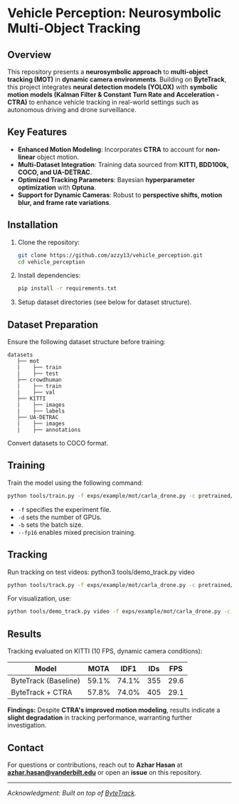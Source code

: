 # Vehicle Perception: Neurosymbolic Multi-Object Tracking
## Overview

This repository presents a **neurosymbolic approach** to **multi-object tracking (MOT)** in **dynamic camera environments**. Building on **ByteTrack**, this project integrates **neural detection models (YOLOX)** with **symbolic motion models (Kalman Filter & Constant Turn Rate and Acceleration - CTRA)** to enhance vehicle tracking in real-world settings such as autonomous driving and drone surveillance.

## Key Features

- **Enhanced Motion Modeling**: Incorporates **CTRA** to account for **non-linear** object motion.
- **Multi-Dataset Integration**: Training data sourced from **KITTI, BDD100k, COCO, and UA-DETRAC**.
- **Optimized Tracking Parameters**: Bayesian **hyperparameter optimization** with **Optuna**.
- **Support for Dynamic Cameras**: Robust to **perspective shifts, motion blur, and frame rate variations**.

## Installation

1. Clone the repository:
   ```bash
   git clone https://github.com/azzy13/vehicle_perception.git
   cd vehicle_perception
   ```
2. Install dependencies:
   ```bash
   pip install -r requirements.txt
   ```
3. Setup dataset directories (see below for dataset structure).

## Dataset Preparation

Ensure the following dataset structure before training:

```
datasets
   ├── mot
   |    ├── train
   |    ├── test
   ├── crowdhuman
   |    ├── train
   |    ├── val
   ├── KITTI
   |    ├── images
   |    ├── labels
   ├── UA-DETRAC
   |    ├── images
   |    ├── annotations
```

Convert datasets to COCO format.

## Training

Train the model using the following command:

```bash
python tools/train.py -f exps/example/mot/carla_drone.py -c pretrained/ground.pth.tar -d 8 -b 48 --fp16 -o
```

- `-f` specifies the experiment file.
- `-d` sets the number of GPUs.
- `-b` sets the batch size.
- `--fp16` enables mixed precision training.

## Tracking

Run tracking on test videos:
python3 tools/demo_track.py video 

```bash
python tools/track.py -f exps/example/mot/carla_drone.py -c pretrained/ground.pth.tar -b 1 -d 1 --fp16 --fuse
```

For visualization, use:

```bash
python tools/demo_track.py video -f exps/example/mot/carla_drone.py -c pretrained/ground.pth.tar --fp16 --fuse --save_result
```

## Results

Tracking evaluated on KITTI (10 FPS, dynamic camera conditions):

| Model                | MOTA  | IDF1  | IDs | FPS  |
| -------------------- | ----- | ----- | --- | ---- |
| ByteTrack (Baseline) | 59.1% | 74.1% | 355 | 29.6 |
| ByteTrack + CTRA     | 57.8% | 74.0% | 405 | 29.1 |

**Findings:** Despite **CTRA's improved motion modeling**, results indicate a **slight degradation** in tracking performance, warranting further investigation.

## Contact

For questions or contributions, reach out to **Azhar Hasan** at **azhar.hasan@vanderbilt.edu** or open an **issue** on this repository.

---

_Acknowledgment: Built on top of [ByteTrack](https://github.com/ifzhang/ByteTrack)._

